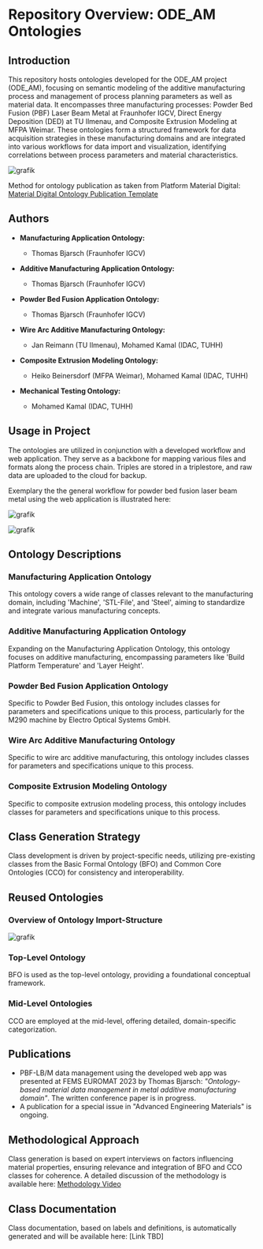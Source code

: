# Repository Overview: ODE_AM Ontologies

## Introduction

This repository hosts ontologies developed for the ODE_AM project (ODE_AM), focusing on semantic modeling of the additive manufacturing process and management of process planning parameters as well as material data. It encompasses three manufacturing processes: Powder Bed Fusion (PBF) Laser Beam Metal at Fraunhofer IGCV, Direct Energy Deposition (DED) at TU Ilmenau, and Composite Extrusion Modeling at MFPA Weimar. These ontologies form a structured framework for data acquisition strategies in these manufacturing domains and are integrated into various workflows for data import and visualization, identifying correlations between process parameters and material characteristics.

![grafik](https://github.com/ThomasBjarsch/ODE_AM/assets/115726934/f8c4b1bc-921d-491e-a132-919ac1bf42b0)

Method for ontology publication as taken from Platform Material Digital: [Material Digital Ontology Publication Template](https://github.com/materialdigital/ontology_publication_template)

## Authors

- **Manufacturing Application Ontology:**
  - Thomas Bjarsch (Fraunhofer IGCV)

- **Additive Manufacturing Application Ontology:**
  - Thomas Bjarsch (Fraunhofer IGCV)

- **Powder Bed Fusion Application Ontology:**
  - Thomas Bjarsch (Fraunhofer IGCV)

- **Wire Arc Additive Manufacturing Ontology:**
  - Jan Reimann (TU Ilmenau), Mohamed Kamal (IDAC, TUHH)

- **Composite Extrusion Modeling Ontology:**
  - Heiko Beinersdorf (MFPA Weimar), Mohamed Kamal (IDAC, TUHH)

- **Mechanical Testing Ontology:**
  - Mohamed Kamal (IDAC, TUHH)

## Usage in Project

The ontologies are utilized in conjunction with a developed workflow and web application. They serve as a backbone for mapping various files and formats along the process chain. Triples are stored in a triplestore, and raw data are uploaded to the cloud for backup. 

Exemplary the the general workflow for powder bed fusion laser beam metal using the web application is illustrated here:

![grafik](https://github.com/ThomasBjarsch/ODE_AM/assets/115726934/dee9a109-c188-4091-85e8-a006347a2267)

![grafik](https://github.com/ThomasBjarsch/ODE_AM/assets/115726934/ad1ca1a6-61fd-439a-bde5-d1463eb45657)

## Ontology Descriptions

### Manufacturing Application Ontology

This ontology covers a wide range of classes relevant to the manufacturing domain, including 'Machine', 'STL-File', and 'Steel', aiming to standardize and integrate various manufacturing concepts.

### Additive Manufacturing Application Ontology

Expanding on the Manufacturing Application Ontology, this ontology focuses on additive manufacturing, encompassing parameters like 'Build Platform Temperature' and 'Layer Height'.

### Powder Bed Fusion Application Ontology

Specific to Powder Bed Fusion, this ontology includes classes for parameters and specifications unique to this process, particularly for the M290 machine by Electro Optical Systems GmbH.

### Wire Arc Additive Manufacturing Ontology
Specific to wire arc additive manufacturing, this ontology includes classes for parameters and specifications unique to this process.

### Composite Extrusion Modeling Ontology
Specific to composite extrusion modeling process, this ontology includes classes for parameters and specifications unique to this process.


## Class Generation Strategy

Class development is driven by project-specific needs, utilizing pre-existing classes from the Basic Formal Ontology (BFO) and Common Core Ontologies (CCO) for consistency and interoperability.

## Reused Ontologies

### Overview of Ontology Import-Structure
![grafik](https://github.com/ThomasBjarsch/ODE_AM/assets/115726934/edfb379d-7503-4a8f-958d-dc4be9809c51)


### Top-Level Ontology

BFO is used as the top-level ontology, providing a foundational conceptual framework.

### Mid-Level Ontologies

CCO are employed at the mid-level, offering detailed, domain-specific categorization.

## Publications

- PBF-LB/M data management using the developed web app was presented at FEMS EUROMAT 2023 by Thomas Bjarsch: _"Ontology-based material data management in metal additive manufacturing domain"_. The written conference paper is in progress.
- A publication for a special issue in "Advanced Engineering Materials" is ongoing.

## Methodological Approach

Class generation is based on expert interviews on factors influencing material properties, ensuring relevance and integration of BFO and CCO classes for coherence. A detailed discussion of the methodology is available here: [Methodology Video](https://www.youtube.com/watch?v=s1bka7RIBN4)

## Class Documentation

Class documentation, based on labels and definitions, is automatically generated and will be available here: [Link TBD]
